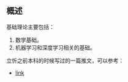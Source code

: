 

## 概述      
基础理论主要包括：
1. 数学基础。
2. 机器学习和深度学习相关的基础。



立忻之前本科的时候写过的一篇推文，可以参考：
* [link](https://mp.weixin.qq.com/s/aZaAAOsa1uXf_hhXkHnrZw)



